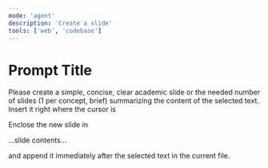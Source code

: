 ```yaml
---
mode: 'agent'
description: 'Create a slide'
tools: ['web', 'codebase']
---
```


# Prompt Title

Please create a simple, concise, clear academic slide or the needed number of slides (1 per concept, brief) summarizing the content of the selected text.  Insert it right where the cursor is

Enclose the new slide in 

<!-- SLIDE -->
...slide contents...
<!-- NOTES -->

and append it immediately after the selected text in the current file.